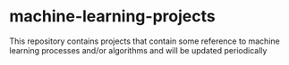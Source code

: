 # machine-learning-projects
This repository contains projects that contain some reference to machine learning processes and/or algorithms and will be updated periodically

